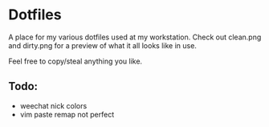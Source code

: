 Dotfiles
========

A place for my various dotfiles used at my workstation. Check out clean.png
and dirty.png for a preview of what it all looks like in use.

Feel free to copy/steal anything you like.


Todo:
-----

- weechat nick colors
- vim paste remap not perfect

